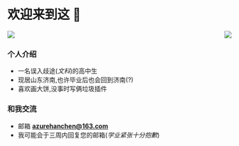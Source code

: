 # 欢迎来到这 👋
<img align="right" src="https://github-readme-stats.vercel.app/api?username=AzureHanChen&show_icons=true&hide_title=true" />

![](https://visitor-badge.glitch.me/badge?page_id=azurehanchen.readme)

### 个人介绍

- 一名误入歧途(*文科*)的高中生
- 现居山东济南,也许毕业后也会回到济南(?)
- 喜欢画大饼,没事时写俩垃圾插件

### 和我交流
- 邮箱 **azurehanchen@163.com**
- 我可能会于三周内回复您的邮箱(*学业紧张十分抱歉*)
